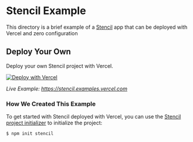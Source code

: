 # Stencil Example

This directory is a brief example of a [Stencil](https://stenciljs.com/) app that can be deployed with Vercel and zero configuration

## Deploy Your Own

Deploy your own Stencil project with Vercel.

[![Deploy with Vercel](https://vercel.com/button)](https://vercel.com/new/clone?repository-url=https://github.com/vercel/vercel/tree/main/examples/stencil&template=stencil)

_Live Example: https://stencil.examples.vercel.com_

### How We Created This Example

To get started with Stencil deployed with Vercel, you can use the [Stencil project initializer](https://stenciljs.com/docs/getting-started#starting-a-new-project) to initialize the project:

```shell
$ npm init stencil
```
